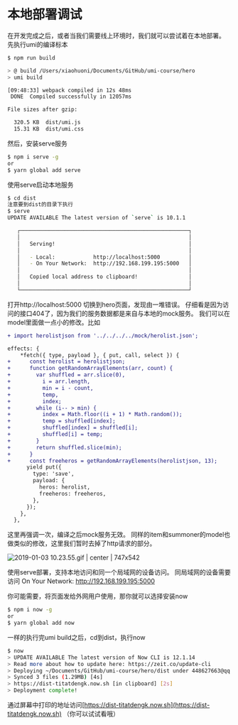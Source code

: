 # 本地部署调试

在开发完成之后，或者当我们需要线上环境时，我们就可以尝试着在本地部署。
先执行umi的编译标本
```bash
$ npm run build

> @ build /Users/xiaohuoni/Documents/GitHub/umi-course/hero
> umi build

[09:48:33] webpack compiled in 12s 48ms
 DONE  Compiled successfully in 12057ms                                                                                            09:48:33

File sizes after gzip:

  320.5 KB  dist/umi.js
  15.31 KB  dist/umi.css

```
然后，安装serve服务
```bash
$ npm i serve -g
or
$ yarn global add serve
```

使用serve启动本地服务
```bash
$ cd dist
注意要到dist的目录下执行
$ serve
UPDATE AVAILABLE The latest version of `serve` is 10.1.1

   ┌─────────────────────────────────────────────────────┐
   │                                                     │
   │   Serving!                                          │
   │                                                     │
   │   - Local:            http://localhost:5000         │
   │   - On Your Network:  http://192.168.199.195:5000   │
   │                                                     │
   │   Copied local address to clipboard!                │
   │                                                     │
   └─────────────────────────────────────────────────────┘


```
打开http://localhost:5000
切换到hero页面，发现由一堆错误。
仔细看是因为访问的接口404了，因为我们的服务数据都是来自与本地的mock服务。
我们可以在model里面做一点小的修改。比如
```diff
+ import herolistjson from '../../../../mock/herolist.json';

effects: {
    *fetch({ type, payload }, { put, call, select }) {
+      const herolist = herolistjson;
+      function getRandomArrayElements(arr, count) {
+        var shuffled = arr.slice(0),
+          i = arr.length,
+          min = i - count,
+          temp,
+          index;
+        while (i-- > min) {
+          index = Math.floor((i + 1) * Math.random());
+          temp = shuffled[index];
+          shuffled[index] = shuffled[i];
+          shuffled[i] = temp;
+        }
+        return shuffled.slice(min);
+      }
+      const freeheros = getRandomArrayElements(herolistjson, 13);
      yield put({
        type: 'save',
        payload: {
          heros: herolist,
          freeheros: freeheros,
        },
      });
    },
  },
```
这里再强调一次，编译之后mock服务无效。
同样的item和summoner的model也做类似的修改，这里我们暂时去掉了http请求的部分。


![2019-01-03 10.23.55.gif | center | 747x542]( "")

使用serve部署，支持本地访问和同一个局域网的设备访问。
同局域网的设备需要访问 On Your Network:  http://192.168.199.195:5000

你可能需要，将页面发给外网用户使用，那你就可以选择安装now
```bash
$ npm i now -g
or
$ yarn global add now
```
一样的执行完umi build之后，cd到dist，执行now
```bash
$ now
> UPDATE AVAILABLE The latest version of Now CLI is 12.1.14
> Read more about how to update here: https://zeit.co/update-cli
> Deploying ~/Documents/GitHub/umi-course/hero/dist under 448627663@qq.com
> Synced 3 files (1.29MB) [4s]
> https://dist-titatdengk.now.sh [in clipboard] [2s]
> Deployment complete!
```
 通过屏幕中打印的地址访问[https://dist-titatdengk.now.sh](https://dist-titatdengk.now.sh) （你可以试试看哦）
